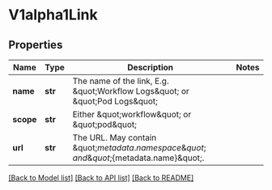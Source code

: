 # V1alpha1Link

## Properties
Name | Type | Description | Notes
------------ | ------------- | ------------- | -------------
**name** | **str** | The name of the link, E.g. \&quot;Workflow Logs\&quot; or \&quot;Pod Logs\&quot; | 
**scope** | **str** | Either \&quot;workflow\&quot; or \&quot;pod\&quot; | 
**url** | **str** | The URL. May contain \&quot;${metadata.namespace}\&quot; and \&quot;${metadata.name}\&quot;. | 

[[Back to Model list]](../README.md#documentation-for-models) [[Back to API list]](../README.md#documentation-for-api-endpoints) [[Back to README]](../README.md)


